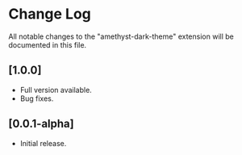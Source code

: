 # Change Log

All notable changes to the "amethyst-dark-theme" extension will be documented in this file.

## [1.0.0]

- Full version available.
- Bug fixes.

## [0.0.1-alpha]

- Initial release.
